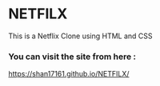 # NETFILX
This is a Netflix Clone using HTML and CSS
### You can visit the site from here :
https://shan17161.github.io/NETFILX/
